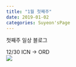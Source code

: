 ```yaml
---
title: "1월 첫째주"
date: 2019-01-02 
categories: Suyeon'sPage
---
```


첫째주 일상 블로그

12/30 ICN -> ORD  
<img src="https://user-images.githubusercontent.com/28749734/71656518-848cd880-2d09-11ea-9456-c0efaef6f908.jpg">
